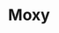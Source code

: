 ---
blog: https://medium.com/moxystudio
codehost: https://github.com/moxystudio
dribbble: https://dribbble.com/moxystudio
facebook: https://facebook.com/madewithmoxy
instagram: https://instagram.com/moxystudio
linkedin: https://linkedin.com/company/moxy-studio
logohandle: moxystudio
sort: moxy
title: Moxy
twitter: https://x.com/moxystudio
website: https://moxy.studio/
---